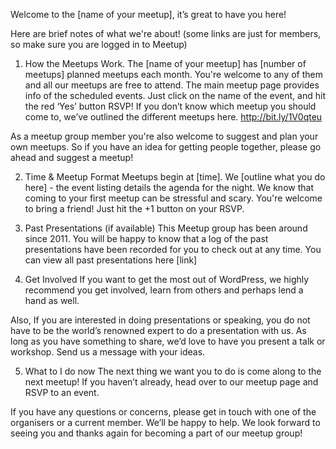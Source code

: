Welcome to the [name of your meetup], it’s great to have you here!

Here are brief notes of what we're about! (some links are just for members, so make sure you are logged in to Meetup)

1. How the Meetups Work.
The [name of your meetup] has [number of meetups] planned meetups each month. You're welcome to any of them and all our meetups are free to attend. The main meetup page provides info of the scheduled events. Just click on the name of the event, and hit the red ‘Yes’ button RSVP! If you don’t know which meetup you should come to, we’ve outlined the different meetups here. http://bit.ly/1V0qteu

As a meetup group member you're also welcome to suggest and plan your own meetups. So if you have an idea for getting people together, please go ahead and suggest a meetup!

2. Time & Meetup Format
Meetups begin at [time]. We [outline what you do here] - the event listing details the agenda for the night. We know that coming to your first meetup can be stressful and scary. You're welcome to bring a friend! Just hit the +1 button on your RSVP.

3. Past Presentations (if available)
This Meetup group has been around since 2011. You will be happy to know that a log of the past presentations have been recorded for you to check out at any time. You can view all past presentations here [link]

4. Get Involved
If you want to get the most out of WordPress, we highly recommend you get involved, learn from others and perhaps lend a hand as well.

Also, If you are interested in doing presentations or speaking, you do not have to be the world’s renowned expert to do a presentation with us. As long as you have something to share, we’d love to have you present a talk or workshop. Send us a message with your ideas.

5. What to I do now
The next thing we want you to do is come along to the next meetup! If you haven’t already, head over to our meetup page and RSVP to an event.

If you have any questions or concerns, please get in touch with one of the organisers or a current member. We’ll be happy to help. We look forward to seeing you and thanks again for becoming a part of our meetup group!
